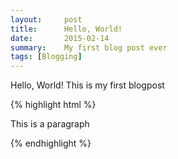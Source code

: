 ```yaml
---
layout:     post
title:      Hello, World!
date:       2015-02-14
summary:    My first blog post ever
tags: [Blogging]
---
```


Hello, World! This is my first blogpost

{% highlight html %}
<!DOCTYPE html>
<html>

<head>
<title>Halo</title>
</head>

<body>
<p>This is a paragraph</p>
</body>

</html>
{% endhighlight %}
